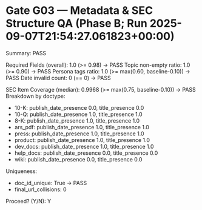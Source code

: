 # Gate G03 — Metadata & SEC Structure QA (Phase B; Run 2025-09-07T21:54:27.061823+00:00)
Summary: PASS

Required Fields (overall): 1.0 (>= 0.98) -> PASS
Topic non-empty ratio: 1.0 (>= 0.90) -> PASS
Persona tags ratio: 1.0 (>= max(0.60, baseline-0.10)) -> PASS
Date invalid count: 0 (== 0) -> PASS

SEC Item Coverage (median): 0.9968 (>= max(0.75, baseline-0.10)) -> PASS
Breakdown by doctype:
- 10-K: publish_date_presence 0.0, title_presence 0.0
- 10-Q: publish_date_presence 1.0, title_presence 1.0
- 8-K: publish_date_presence 1.0, title_presence 1.0
- ars_pdf: publish_date_presence 1.0, title_presence 1.0
- press: publish_date_presence 1.0, title_presence 1.0
- product: publish_date_presence 1.0, title_presence 1.0
- dev_docs: publish_date_presence 1.0, title_presence 1.0
- help_docs: publish_date_presence 0.0, title_presence 0.0
- wiki: publish_date_presence 0.0, title_presence 0.0

Uniqueness:
- doc_id_unique: True -> PASS
- final_url_collisions: 0

Proceed? (Y/N): Y
